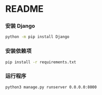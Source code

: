 # README

### 安装 Django
```bash
python -m pip install Django
```

### 安装依赖项
```bash
pip install -r requirements.txt 
```

### 运行程序
```bash
python3 manage.py runserver 0.0.0.0:8000
```